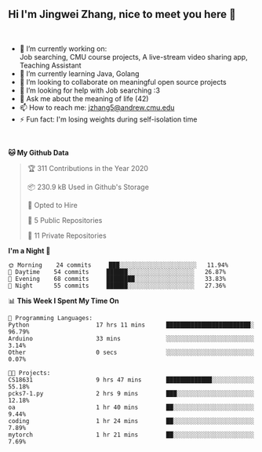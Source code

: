 Hi I'm Jingwei Zhang, nice to meet you here 👋
---
<br>


- 🔭 I’m currently working on: <br>
    Job searching, CMU course projects, A live-stream video sharing app, Teaching Assistant
- 🌱 I’m currently learning Java, Golang
- 👯 I’m looking to collaborate on meaningful open source projects
- 🤔 I’m looking for help with Job searching :3
- 💬 Ask me about the meaning of life (42)
- 📫 How to reach me: jzhang5@andrew.cmu.edu
- ⚡ Fun fact: I'm losing weights during self-isolation time
<br>


<!--START_SECTION:waka-->
**🐱 My Github Data** 

> 🏆 311 Contributions in the Year 2020
 > 
> 📦 230.9 kB Used in Github's Storage 
 > 
> 💼 Opted to Hire
 > 
> 📜 5 Public Repositories
 > 
> 🔑 11 Private Repositories 

**I'm a Night 🦉** 

```text
🌞 Morning    24 commits     ███░░░░░░░░░░░░░░░░░░░░░░   11.94% 
🌆 Daytime    54 commits     ██████░░░░░░░░░░░░░░░░░░░   26.87% 
🌃 Evening    68 commits     ████████░░░░░░░░░░░░░░░░░   33.83% 
🌙 Night      55 commits     ██████░░░░░░░░░░░░░░░░░░░   27.36%

```


📊 **This Week I Spent My Time On** 

```text
💬 Programming Languages: 
Python                   17 hrs 11 mins      ████████████████████████░   96.79% 
Arduino                  33 mins             ░░░░░░░░░░░░░░░░░░░░░░░░░   3.14% 
Other                    0 secs              ░░░░░░░░░░░░░░░░░░░░░░░░░   0.07%

🐱‍💻 Projects: 
CS18631                  9 hrs 47 mins       █████████████░░░░░░░░░░░░   55.18% 
pcks7-1.py               2 hrs 9 mins        ███░░░░░░░░░░░░░░░░░░░░░░   12.18% 
oa                       1 hr 40 mins        ██░░░░░░░░░░░░░░░░░░░░░░░   9.44% 
coding                   1 hr 24 mins        ██░░░░░░░░░░░░░░░░░░░░░░░   7.89% 
mytorch                  1 hr 21 mins        ██░░░░░░░░░░░░░░░░░░░░░░░   7.69%

```


<!--END_SECTION:waka-->
